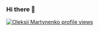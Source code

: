 ### Hi there 👋

[![Oleksii Martynenko profile views](https://u8views.com/api/v1/github/profiles/48277228/views/day-week-month-total-count.svg)](https://u8views.com/github/Oleksii-Martynenko-hub)

